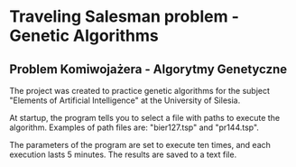 # Traveling Salesman problem - Genetic Algorithms
## Problem Komiwojażera - Algorytmy Genetyczne

The project was created to practice genetic algorithms for the subject "Elements of Artificial Intelligence" at the University of Silesia.

At startup, the program tells you to select a file with paths to execute the algorithm. Examples of path files are: "bier127.tsp" and "pr144.tsp".

The parameters of the program are set to execute ten times, and each execution lasts 5 minutes. The results are saved to a text file.
